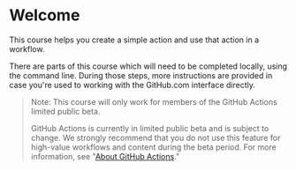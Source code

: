 # Welcome

This course helps you create a simple action and use that action in a workflow.

There are parts of this course which will need to be completed locally, using the command line. During those steps, more instructions are provided in case you're used to working with the GitHub.com interface directly.

> Note: This course will only work for members of the GitHub Actions limited public beta.
>
> GitHub Actions is currently in limited public beta and is subject to change. We strongly recommend that you do not use this feature for high-value workflows and content during the beta period. For more information, see "[About GitHub Actions]()."